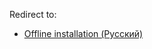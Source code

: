 Redirect to:

*   [Offline installation (Русский)](/index.php/Offline_installation_(%D0%A0%D1%83%D1%81%D1%81%D0%BA%D0%B8%D0%B9) "Offline installation (Русский)")